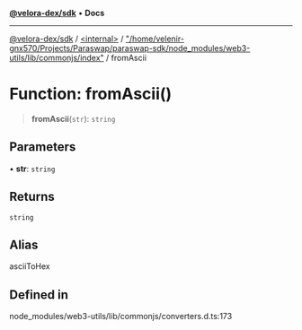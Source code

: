 [**@velora-dex/sdk**](../../../../README.md) • **Docs**

***

[@velora-dex/sdk](../../../../globals.md) / [\<internal\>](../../../README.md) / ["/home/velenir-gnx570/Projects/Paraswap/paraswap-sdk/node\_modules/web3-utils/lib/commonjs/index"](../README.md) / fromAscii

# Function: fromAscii()

> **fromAscii**(`str`): `string`

## Parameters

• **str**: `string`

## Returns

`string`

## Alias

asciiToHex

## Defined in

node\_modules/web3-utils/lib/commonjs/converters.d.ts:173
